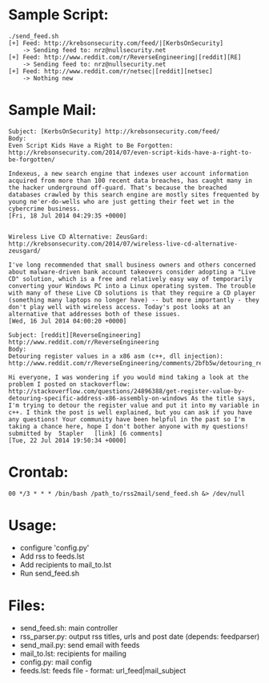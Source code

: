 Sample Script:
==============

    ./send_feed.sh
    [+] Feed: http://krebsonsecurity.com/feed/|[KerbsOnSecurity]
        -> Sending feed to: nrz@nullsecurity.net
    [+] Feed: http://www.reddit.com/r/ReverseEngineering|[reddit][RE]
        -> Sending feed to: nrz@nullsecurity.net
    [+] Feed: http://www.reddit.com/r/netsec|[reddit][netsec]
        -> Nothing new

Sample Mail:
============
    Subject: [KerbsOnSecurity] http://krebsonsecurity.com/feed/
    Body:
    Even Script Kids Have a Right to Be Forgotten: http://krebsonsecurity.com/2014/07/even-script-kids-have-a-right-to-be-forgotten/

    Indexeus, a new search engine that indexes user account information acquired from more than 100 recent data breaches, has caught many in the hacker underground off-guard. That's because the breached databases crawled by this search engine are mostly sites frequented by young ne'er-do-wells who are just getting their feet wet in the cybercrime business.
    [Fri, 18 Jul 2014 04:29:35 +0000]


    Wireless Live CD Alternative: ZeusGard: http://krebsonsecurity.com/2014/07/wireless-live-cd-alternative-zeusgard/

    I've long recommended that small business owners and others concerned about malware-driven bank account takeovers consider adopting a "Live CD" solution, which is a free and relatively easy way of temporarily converting your Windows PC into a Linux operating system. The trouble with many of these Live CD solutions is that they require a CD player (something many laptops no longer have) -- but more importantly - they don't play well with wireless access. Today's post looks at an alternative that addresses both of these issues. 
    [Wed, 16 Jul 2014 04:00:20 +0000]

    Subject: [reddit][ReverseEngineering] http://www.reddit.com/r/ReverseEngineering
    Body:
    Detouring register values in a x86 asm (c++, dll injection):
    http://www.reddit.com/r/ReverseEngineering/comments/2bfb5w/detouring_register_values_in_a_x86_asm_c_dll/

    Hi everyone, I was wondering if you would mind taking a look at the problem I posted on stackoverflow: http://stackoverflow.com/questions/24896388/get-register-value-by-detouring-specific-address-x86-assembly-on-windows As the title says, I'm trying to detour the register value and put it into my variable in c++. I think the post is well explained, but you can ask if you have any questions! Your community have been helpful in the past so I'm taking a chance here, hope I don't bother anyone with my questions!   submitted by  5tapler   [link] [6 comments]
    [Tue, 22 Jul 2014 19:50:34 +0000]

Crontab:
========
    00 */3 * * * /bin/bash /path_to/rss2mail/send_feed.sh &> /dev/null

Usage:
======
 - configure 'config.py'
 - Add rss to feeds.lst
 - Add recipients to mail_to.lst
 - Run send_feed.sh

Files:
======
 - send_feed.sh: main controller
 - rss_parser.py: output rss titles, urls and post date (depends: feedparser)
 - send_mail.py: send email with feeds
 - mail_to.lst: recipients for mailing
 - config.py: mail config
 - feeds.lst: feeds file - format: url_feed|mail_subject

